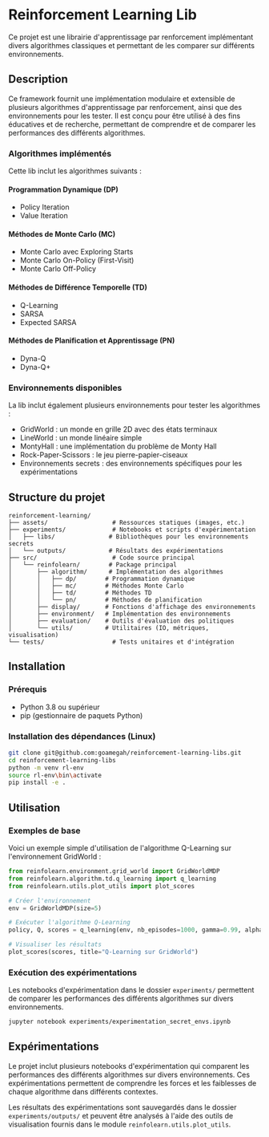# Reinforcement Learning Lib

Ce projet est une librairie d'apprentissage par renforcement implémentant divers algorithmes classiques et permettant de les comparer sur différents environnements.

## Description

Ce framework fournit une implémentation modulaire et extensible de plusieurs algorithmes d'apprentissage par renforcement, ainsi que des environnements pour les tester. Il est conçu pour être utilisé à des fins éducatives et de recherche, permettant de comprendre et de comparer les performances des différents algorithmes.

### Algorithmes implémentés

Cette lib inclut les algorithmes suivants :

#### Programmation Dynamique (DP)
- Policy Iteration
- Value Iteration

#### Méthodes de Monte Carlo (MC)
- Monte Carlo avec Exploring Starts
- Monte Carlo On-Policy (First-Visit)
- Monte Carlo Off-Policy

#### Méthodes de Différence Temporelle (TD)
- Q-Learning
- SARSA
- Expected SARSA

#### Méthodes de Planification et Apprentissage (PN)
- Dyna-Q
- Dyna-Q+

### Environnements disponibles

La lib inclut également plusieurs environnements pour tester les algorithmes :

- GridWorld : un monde en grille 2D avec des états terminaux
- LineWorld : un monde linéaire simple
- MontyHall : une implémentation du problème de Monty Hall
- Rock-Paper-Scissors : le jeu pierre-papier-ciseaux
- Environnements secrets : des environnements spécifiques pour les expérimentations

## Structure du projet

```
reinforcement-learning/
├── assets/                  # Ressources statiques (images, etc.)
├── experiments/             # Notebooks et scripts d'expérimentation
│   ├── libs/               # Bibliothèques pour les environnements secrets
│   └── outputs/            # Résultats des expérimentations
├── src/                     # Code source principal
│   └── reinfolearn/        # Package principal
│       ├── algorithm/      # Implémentation des algorithmes
│       │   ├── dp/        # Programmation dynamique
│       │   ├── mc/        # Méthodes Monte Carlo
│       │   ├── td/        # Méthodes TD
│       │   └── pn/        # Méthodes de planification
│       ├── display/       # Fonctions d'affichage des environnements
│       ├── environment/   # Implémentation des environnements
│       ├── evaluation/    # Outils d'évaluation des politiques
│       └── utils/         # Utilitaires (IO, métriques, visualisation)
└── tests/                   # Tests unitaires et d'intégration
```

## Installation

### Prérequis

- Python 3.8 ou supérieur
- pip (gestionnaire de paquets Python)

### Installation des dépendances (Linux)

```bash
git clone git@github.com:goamegah/reinforcement-learning-libs.git
cd reinforcement-learning-libs
python -m venv rl-env
source rl-env\bin\activate
pip install -e .
```

## Utilisation

### Exemples de base

Voici un exemple simple d'utilisation de l'algorithme Q-Learning sur l'environnement GridWorld :

```python
from reinfolearn.environment.grid_world import GridWorldMDP
from reinfolearn.algorithm.td.q_learning import q_learning
from reinfolearn.utils.plot_utils import plot_scores

# Créer l'environnement
env = GridWorldMDP(size=5)

# Exécuter l'algorithme Q-Learning
policy, Q, scores = q_learning(env, nb_episodes=1000, gamma=0.99, alpha=0.1, epsilon=0.1)

# Visualiser les résultats
plot_scores(scores, title="Q-Learning sur GridWorld")
```

### Exécution des expérimentations

Les notebooks d'expérimentation dans le dossier `experiments/` permettent de comparer les performances des différents algorithmes sur divers environnements.

```bash
jupyter notebook experiments/experimentation_secret_envs.ipynb
```

## Expérimentations

Le projet inclut plusieurs notebooks d'expérimentation qui comparent les performances des différents algorithmes sur divers environnements. Ces expérimentations permettent de comprendre les forces et les faiblesses de chaque algorithme dans différents contextes.

Les résultats des expérimentations sont sauvegardés dans le dossier `experiments/outputs/` et peuvent être analysés à l'aide des outils de visualisation fournis dans le module `reinfolearn.utils.plot_utils`.